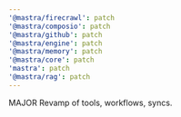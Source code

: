 ```yaml
---
'@mastra/firecrawl': patch
'@mastra/composio': patch
'@mastra/github': patch
'@mastra/engine': patch
'@mastra/memory': patch
'@mastra/core': patch
'mastra': patch
'@mastra/rag': patch
---
```


MAJOR Revamp of tools, workflows, syncs.
